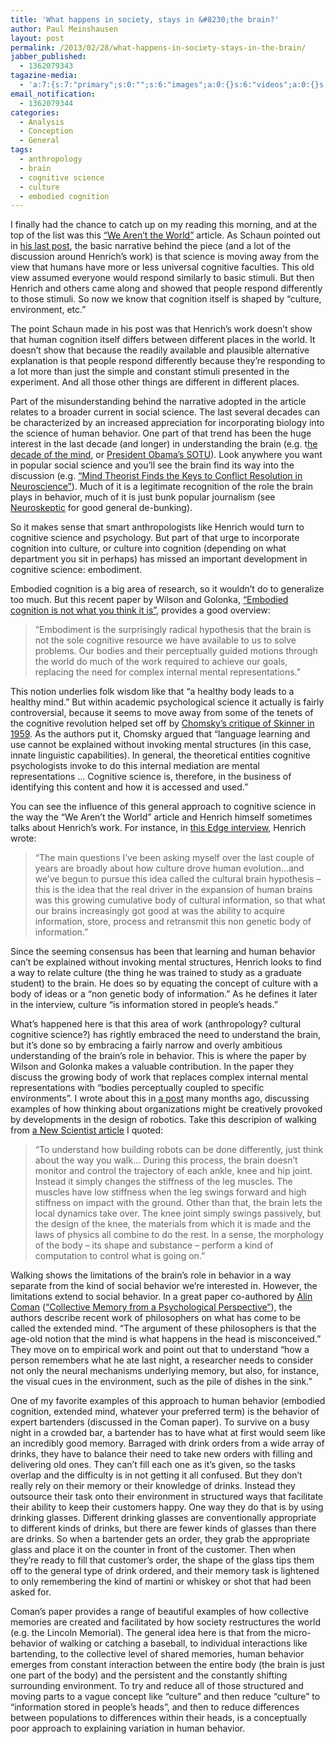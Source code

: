 ```yaml
---
title: 'What happens in society, stays in &#8230;the brain?'
author: Paul Meinshausen
layout: post
permalink: /2013/02/28/what-happens-in-society-stays-in-the-brain/
jabber_published:
  - 1362079343
tagazine-media:
  - 'a:7:{s:7:"primary";s:0:"";s:6:"images";a:0:{}s:6:"videos";a:0:{}s:11:"image_count";i:0;s:6:"author";s:8:"20544712";s:7:"blog_id";s:8:"32115977";s:9:"mod_stamp";s:19:"2013-02-28 19:22:22";}'
email_notification:
  - 1362079344
categories:
  - Analysis
  - Conception
  - General
tags:
  - anthropology
  - brain
  - cognitive science
  - culture
  - embodied cognition
---
```

I finally had the chance to catch up on my reading this morning, and at the top of the list was this [&#8220;We Aren&#8217;t the World&#8221;][1] article. As Schaun pointed out in [his last post][2], the basic narrative behind the piece (and a lot of the discussion around Henrich&#8217;s work) is that science is moving away from the view that humans have more or less universal cognitive faculties. This old view assumed everyone would respond similarly to basic stimuli. But then Henrich and others came along and showed that people respond differently to those stimuli. So now we know that cognition itself is shaped by “culture, environment, etc.&#8221;<!--more-->

The point Schaun made in his post was that Henrich&#8217;s work doesn&#8217;t show that human cognition itself differs between different places in the world. It doesn&#8217;t show that because the readily available and plausible alternative explanation is that people respond differently because they&#8217;re responding to a lot more than just the simple and constant stimuli presented in the experiment. And all those other things are different in different places.

Part of the misunderstanding behind the narrative adopted in the article relates to a broader current in social science. The last several decades can be characterized by an increased appreciation for incorporating biology into the science of human behavior. One part of that trend has been the huge interest in the last decade (and longer) in understanding the brain (e.g. t[he decade of the mind][3], or [President Obama&#8217;s SOTU][4]). Look anywhere you want in popular social science and you&#8217;ll see the brain find its way into the discussion (e.g. [&#8220;Mind Theorist Finds the Keys to Conflict Resolution in Neuroscience&#8221;][5]). Much of it is a legitimate recognition of the role the brain plays in behavior, much of it is just bunk popular journalism (see [Neuroskeptic][6] for good general de-bunking).

So it makes sense that smart anthropologists like Henrich would turn to cognitive science and psychology. But part of that urge to incorporate cognition into culture, or culture into cognition (depending on what department you sit in perhaps) has missed an important development in cognitive science: embodiment.

Embodied cognition is a big area of research, so it wouldn&#8217;t do to generalize too much. But this recent paper by Wilson and Golonka, [&#8220;Embodied cognition is not what you think it is&#8221;][7], provides a good overview:

> &#8220;Embodiment is the surprisingly radical hypothesis that the brain is not the sole cognitive resource we have available to us to solve problems. Our bodies and their perceptually guided motions through the world do much of the work required to achieve our goals, replacing the need for complex internal mental representations.&#8221;

This notion underlies folk wisdom like that &#8220;a healthy body leads to a healthy mind.&#8221; But within academic psychological science it actually is fairly controversial, because it seems to move away from some of the tenets of the cognitive revolution helped set off by [Chomsky&#8217;s critique of Skinner in 1959][8]. As the authors put it, Chomsky argued that &#8220;language learning and use cannot be explained without invoking mental structures (in this case, innate linguistic capabilities). In general, the theoretical entities cognitive psychologists invoke to do this internal mediation are mental representations … Cognitive science is, therefore, in the business of identifying this content and how it is accessed and used.&#8221;

You can see the influence of this general approach to cognitive science in the way the &#8220;We Aren&#8217;t the World&#8221; article and Henrich himself sometimes talks about Henrich&#8217;s work. For instance, in [this Edge interview][9], Henrich wrote:

> &#8220;The main questions I&#8217;ve been asking myself over the last couple of years are broadly about how culture drove human evolution&#8230;and we&#8217;ve begun to pursue this idea called the cultural brain hypothesis &#8211; this is the idea that the real driver in the expansion of human brains was this growing cumulative body of cultural information, so that what our brains increasingly got good at was the ability to acquire information, store, process and retransmit this non genetic body of information.&#8221;

Since the seeming consensus has been that learning and human behavior can&#8217;t be explained without invoking mental structures, Henrich looks to find a way to relate culture (the thing he was trained to study as a graduate student) to the brain. He does so by equating the concept of culture with a body of ideas or a &#8220;non genetic body of information.&#8221; As he defines it later in the interview, culture &#8220;is information stored in people&#8217;s heads.&#8221;

What&#8217;s happened here is that this area of work (anthropology? cultural cognitive science?) has rightly embraced the need to understand the brain, but it&#8217;s done so by embracing a fairly narrow and overly ambitious understanding of the brain&#8217;s role in behavior. This is where the paper by Wilson and Golonka makes a valuable contribution. In the paper they discuss the growing body of work that replaces complex internal mental representations with “bodies perceptually coupled to specific environments”. I wrote about this in [a post][10] many months ago, discussing examples of how thinking about organizations might be creatively provoked by developments in the design of robotics. Take this descripion of walking from [a New Scientist article][11] I quoted:

> &#8220;To understand how building robots can be done differently, just think about the way you walk&#8230; During this process, the brain doesn&#8217;t monitor and control the trajectory of each ankle, knee and hip joint. Instead it simply changes the stiffness of the leg muscles. The muscles have low stiffness when the leg swings forward and high stiffness on impact with the ground. Other than that, the brain lets the local dynamics take over. The knee joint simply swings passively, but the design of the knee, the materials from which it is made and the laws of physics all combine to do the rest. In a sense, the morphology of the body &#8211; its shape and substance &#8211; perform a kind of computation to control what is going on.&#8221;

Walking shows the limitations of the brain&#8217;s role in behavior in a way separate from the kind of social behavior we&#8217;re interested in. However, the limitations extend to social behavior. In a great paper co-authored by [Alin Coman][12] ([&#8220;Collective Memory from a Psychological Perspective&#8221;][13]), the authors describe recent work of philosophers on what has come to be called the extended mind. “The argument of these philosophers is that the age-old notion that the mind is what happens in the head is misconceived.&#8221; They move on to empirical work and point out that to understand &#8220;how a person remembers what he ate last night, a researcher needs to consider not only the neural mechanisms underlying memory, but also, for instance, the visual cues in the environment, such as the pile of dishes in the sink.&#8221;

One of my favorite examples of this approach to human behavior (embodied cognition, extended mind, whatever your preferred term) is the behavior of expert bartenders (discussed in the Coman paper). To survive on a busy night in a crowded bar, a bartender has to have what at first would seem like an incredibly good memory. Barraged with drink orders from a wide array of drinks, they have to balance their need to take new orders with filling and delivering old ones. They can&#8217;t fill each one as it&#8217;s given, so the tasks overlap and the difficulty is in not getting it all confused. But they don&#8217;t really rely on their memory or their knowledge of drinks. Instead they outsource their task onto their environment in structured ways that facilitate their ability to keep their customers happy. One way they do that is by using drinking glasses. Different drinking glasses are conventionally appropriate to different kinds of drinks, but there are fewer kinds of glasses than there are drinks. So when a bartender gets an order, they grab the appropriate glass and place it on the counter in front of the customer. Then when they&#8217;re ready to fill that customer&#8217;s order, the shape of the glass tips them off to the general type of drink ordered, and their memory task is lightened to only remembering the kind of martini or whiskey or shot that had been asked for.

Coman&#8217;s paper provides a range of beautiful examples of how collective memories are created and facilitated by how society restructures the world (e.g. the Lincoln Memorial). The general idea here is that from the micro-behavior of walking or catching a baseball, to individual interactions like bartending, to the collective level of shared memories, human behavior emerges from constant interaction between the entire body (the brain is just one part of the body) and the persistent and the constantly shifting surrounding environment. To try and reduce all of those structured and moving parts to a vague concept like &#8220;culture&#8221; and then reduce &#8220;culture&#8221; to &#8220;information stored in people&#8217;s heads&#8221;, and then to reduce differences between populations to differences within their heads, is a conceptually poor approach to explaining variation in human behavior.<b id="internal-source-marker_0.5770575543865561"> </b>

 [1]: http://www.psmag.com/magazines/pacific-standard-cover-story/joe-henrich-weird-ultimatum-game-shaking-up-psychology-economics-53135/
 [2]: http://houseofstones.me/2013/02/27/cognition-and-behavior-getting-to-different-ends-from-the-same-beginning/#comments
 [3]: http://en.wikipedia.org/wiki/Decade_of_the_Mind
 [4]: http://www.nytimes.com/2013/02/18/science/project-seeks-to-build-map-of-human-brain.html?pagewanted=all
 [5]: http://www.scientificamerican.com/article.cfm?id=mind-theorist-finds-keys-to-conflict-resolution-neuroscience
 [6]: http://blogs.discovermagazine.com/neuroskeptic/#.US-R6Fpxte4
 [7]: http://www.frontiersin.org/Cognitive_Science/10.3389/fpsyg.2013.00058/full
 [8]: http://www.jstor.org/stable/411334?origin=crossref&
 [9]: http://edge.org/conversation/how-culture-drove-human-evolution
 [10]: http://houseofstones.me/2012/03/26/organizations-may-have-leaders-but-organizational-thinking-shouldnt/
 [11]: http://www.newscientist.com/article/mg21228382.100-squishybots-soft-bendy-and-smarter-than-ever.html
 [12]: http://www.princeton.edu/~acoman/Home.html
 [13]: http://www.princeton.edu/~acoman/Publications_files/Coman%20et%20al.%20%282009%29-IJPCS.pdf